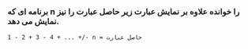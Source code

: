 ### برنامه ای که n را خوانده علاوه بر نمایش عبارت زیر حاصل عبارت را نیز نمایش می دهد.

```
1 - 2 + 3 - 4 + ... +/- n = حاصل عبارت
```
